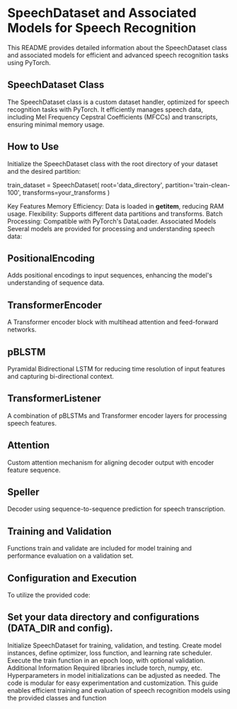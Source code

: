 # SpeechDataset and Associated Models for Speech Recognition
This README provides detailed information about the SpeechDataset class and associated models for efficient and advanced speech recognition tasks using PyTorch.

## SpeechDataset Class
The SpeechDataset class is a custom dataset handler, optimized for speech recognition tasks with PyTorch. It efficiently manages speech data, including Mel Frequency Cepstral Coefficients (MFCCs) and transcripts, ensuring minimal memory usage.

## How to Use
Initialize the SpeechDataset class with the root directory of your dataset and the desired partition:

train_dataset = SpeechDataset(
    root='data_directory',
    partition='train-clean-100',
    transforms=your_transforms
)

Key Features
Memory Efficiency: Data is loaded in __getitem__, reducing RAM usage.
Flexibility: Supports different data partitions and transforms.
Batch Processing: Compatible with PyTorch's DataLoader.
Associated Models
Several models are provided for processing and understanding speech data:

## PositionalEncoding
Adds positional encodings to input sequences, enhancing the model's understanding of sequence data.

## TransformerEncoder
A Transformer encoder block with multihead attention and feed-forward networks.

## pBLSTM
Pyramidal Bidirectional LSTM for reducing time resolution of input features and capturing bi-directional context.

## TransformerListener
A combination of pBLSTMs and Transformer encoder layers for processing speech features.

## Attention
Custom attention mechanism for aligning decoder output with encoder feature sequence.

## Speller
Decoder using sequence-to-sequence prediction for speech transcription.

## Training and Validation
Functions train and validate are included for model training and performance evaluation on a validation set.

## Configuration and Execution
To utilize the provided code:

## Set your data directory and configurations (DATA_DIR and config).
Initialize SpeechDataset for training, validation, and testing.
Create model instances, define optimizer, loss function, and learning rate scheduler.
Execute the train function in an epoch loop, with optional validation.
Additional Information
Required libraries include torch, numpy, etc.
Hyperparameters in model initializations can be adjusted as needed.
The code is modular for easy experimentation and customization.
This guide enables efficient training and evaluation of speech recognition models using the provided classes and function
